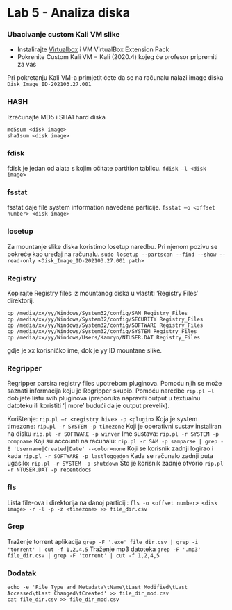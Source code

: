 # Lab 5 - Analiza diska

### Ubacivanje custom Kali VM slike

- Instalirajte [Virtualbox](https://www.virtualbox.org/) i VM VirtualBox Extension Pack
- Pokrenite Custom Kali VM = Kali (2020.4) kojeg će profesor pripremiti za vas

Pri pokretanju Kali VM-a primjetit ćete da se na računalu nalazi image diska ``Disk_Image_ID-202103.27.001``

### HASH
Izračunajte MD5 i SHA1 hard diska
```
md5sum <disk image>
sha1sum <disk image>
```

### fdisk
fdisk je jedan od alata s kojim očitate partition tablicu.
``fdisk –l <disk image>``

### fsstat
fsstat daje file system information navedene particije.
``fsstat –o <offset number> <disk image>``

### losetup
Za mountanje slike diska koristimo losetup naredbu. Pri njenom pozivu se pokreće kao uređaj na računalu. 
``sudo losetup --partscan --find --show --read-only <Disk_Image_ID-202103.27.001 path>``

### Registry
Kopirajte Registry files iz mountanog diska u vlastiti ‘Registry Files’ direktorij.
```
cp /media/xx/yy/Windows/System32/config/SAM Registry_Files
cp /media/xx/yy/Windows/System32/config/SECURITY Registry_Files
cp /media/xx/yy/Windows/System32/config/SOFTWARE Registry_Files
cp /media/xx/yy/Windows/System32/config/SYSTEM Registry_Files
cp /media/xx/yy/Windows/Users/Kamryn/NTUSER.DAT Registry_Files
```
gdje je xx korisničko ime, dok je yy ID mountane slike.

### Regripper
Regripper parsira registry files upotrebom pluginova. Pomoću njih se može saznati informacija koju je Regripper skupio. Pomoću naredbe ``rip.pl –l`` dobijete listu svih pluginova (preporuka napraviti output u textualnu datoteku ili koristiti ‘| more’ budući da je output prevelik).

Korištenje: ``rip.pl –r <registry hive> -p <plugin>``
Koja je system timezone: ``rip.pl -r SYSTEM -p timezone``
Koji je operativni sustav instaliran na disku ``rip.pl -r SOFTWARE -p winver``
Ime sustava: ``rip.pl -r SYSTEM -p compname``
Koji su accounti na računalu: ``rip.pl -r SAM -p samparse | grep -E 'Username|Created|Date' --color=none``
Koji se korisnik zadnji logirao i kada ``rip.pl -r SOFTWARE -p lastloggedon``
Kada se računalo zadnji puta ugasilo: ``rip.pl -r SYSTEM -p shutdown``
Što je korisnik zadnje otvorio ``rip.pl -r NTUSER.DAT -p recentdocs``

### fls
Lista file-ova i direktorija na danoj particiji: ``fls -o <offset number> <disk image> -r -l -p -z <timezone> >> file_dir.csv``

### Grep
Traženje torrent aplikacija ``grep -F '.exe' file_dir.csv | grep -i 'torrent' | cut -f 1,2,4,5``
Traženje mp3 datoteka ``grep -F '.mp3' file_dir.csv | grep -F 'torrent' | cut -f 1,2,4,5``

### Dodatak
```
echo -e 'File Type and Metadata\tName\tLast Modified\tLast Accessed\tLast Changed\tCreated' >> file_dir_mod.csv
cat file_dir.csv >> file_dir_mod.csv
```

